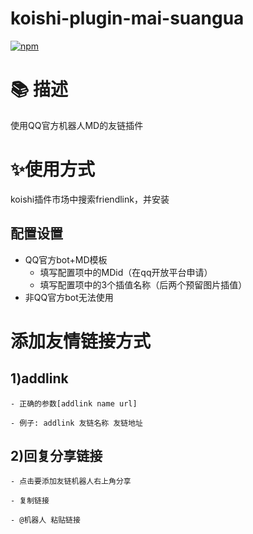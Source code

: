 # koishi-plugin-mai-suangua

[![npm](https://img.shields.io/npm/v/koishi-plugin-mai-suangua?style=flat-square)](https://www.npmjs.com/package/koishi-plugin-mai-suangua)

# 📚 描述
使用QQ官方机器人MD的友链插件
# ✨使用方式

koishi插件市场中搜索friendlink，并安装

## 配置设置
- QQ官方bot+MD模板
    - 填写配置项中的MDid（在qq开放平台申请）
    - 填写配置项中的3个插值名称（后两个预留图片插值）
- 非QQ官方bot无法使用

# 添加友情链接方式
  ## 1)addlink <name> <url>

    - 正确的参数[addlink name url]
    
    - 例子: addlink 友链名称 友链地址

  ## 2)回复分享链接

    - 点击要添加友链机器人右上角分享
    
    - 复制链接
    
    - @机器人 粘贴链接